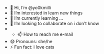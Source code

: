 - 👋 Hi, I’m @yo0kmilli
- 👀 I’m interested in learn new things
- 🌱 I’m currently learning ...
- 💞️ I’m looking to collaborate on i don't know
- - 📫 How to reach me e-mail
- 😄 Pronouns: she/he
- ⚡ Fun fact: i love cats 

<!---
yo0kmilli/yo0kmilli is a ✨ special ✨ repository because its `README.md` (this file) appears on your GitHub profile.
You can click the Preview link to take a look at your changes.
--->

